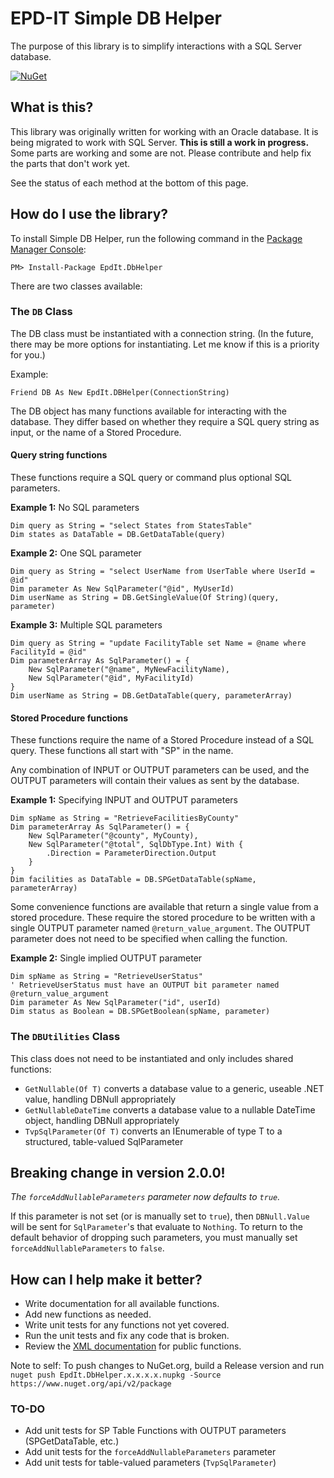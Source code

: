 # EPD-IT Simple DB Helper

The purpose of this library is to simplify interactions with a SQL Server database. 

[![NuGet](https://img.shields.io/nuget/v/EpdIt.DbHelper.svg?maxAge=86400)](https://www.nuget.org/packages/EpdIt.DbHelper/) 

## What is this?

This library was originally written for working with an Oracle database. It is being migrated to work with SQL Server. **This is still a work in progress.** Some parts are working and some are not. Please contribute and help fix the parts that don't work yet.

See the status of each method at the bottom of this page. 

## How do I use the library?

To install Simple DB Helper, run the following command in the [Package Manager Console](https://docs.nuget.org/consume/package-manager-console):

`PM> Install-Package EpdIt.DbHelper`

There are two classes available:

### The `DB` Class

The DB class must be instantiated with a connection string. (In the future, there may be more options for instantiating. Let me know if this is a priority for you.) 

Example:

```
Friend DB As New EpdIt.DBHelper(ConnectionString)
```

The DB object has many functions available for interacting with the database. They differ based on whether they require a SQL query string as input, or the name of a Stored Procedure. 

#### Query string functions

These functions require a SQL query or command plus optional SQL parameters.

**Example 1:** No SQL parameters

```
Dim query as String = "select States from StatesTable"
Dim states as DataTable = DB.GetDataTable(query)
```

**Example 2:** One SQL parameter

```
Dim query as String = "select UserName from UserTable where UserId = @id"
Dim parameter As New SqlParameter("@id", MyUserId)
Dim userName as String = DB.GetSingleValue(Of String)(query, parameter)
```

**Example 3:** Multiple SQL parameters

```
Dim query as String = "update FacilityTable set Name = @name where FacilityId = @id"
Dim parameterArray As SqlParameter() = {
    New SqlParameter("@name", MyNewFacilityName),
    New SqlParameter("@id", MyFacilityId)
}
Dim userName as String = DB.GetDataTable(query, parameterArray)
```

#### Stored Procedure functions

These functions require the name of a Stored Procedure instead of a SQL query. These functions all start with "SP" in the name. 

Any combination of INPUT or OUTPUT parameters can be used, and the OUTPUT parameters will contain their values as sent by the database.

**Example 1:** Specifying INPUT and OUTPUT parameters

```
Dim spName as String = "RetrieveFacilitiesByCounty"
Dim parameterArray As SqlParameter() = {
    New SqlParameter("@county", MyCounty),
    New SqlParameter("@total", SqlDbType.Int) With {
        .Direction = ParameterDirection.Output
    }
}
Dim facilities as DataTable = DB.SPGetDataTable(spName, parameterArray)
```

Some convenience functions are available that return a single value from a stored procedure. These require the stored procedure to be written with a single OUTPUT parameter named `@return_value_argument`. The OUTPUT parameter does not need to be specified when calling the function.

**Example 2:** Single implied OUTPUT parameter

```
Dim spName as String = "RetrieveUserStatus" 
' RetrieveUserStatus must have an OUTPUT bit parameter named @return_value_argument
Dim parameter As New SqlParameter("id", userId)
Dim status as Boolean = DB.SPGetBoolean(spName, parameter)
```

### The `DBUtilities` Class

This class does not need to be instantiated and only includes shared functions:

* `GetNullable(Of T)` converts a database value to a generic, useable .NET value, handling DBNull appropriately
* `GetNullableDateTime` converts a database value to a nullable DateTime object, handling DBNull appropriately
* `TvpSqlParameter(Of T)` converts an IEnumerable of type T to a structured, table-valued SqlParameter

## Breaking change in version 2.0.0!

*The `forceAddNullableParameters` parameter now defaults to `true`.* 

If this parameter is not set (or is manually set to `true`), then `DBNull.Value` will be sent for `SqlParameter`'s that evaluate to `Nothing`. To return to the default behavior of dropping such parameters, you must manually set `forceAddNullableParameters` to `false`.

## How can I help make it better?

* Write documentation for all available functions. 
* Add new functions as needed.
* Write unit tests for any functions not yet covered. 
* Run the unit tests and fix any code that is broken.
* Review the [XML documentation](https://msdn.microsoft.com/en-us/library/ms172652.aspx) for public functions.

Note to self: To push changes to NuGet.org, build a Release version and run `nuget push EpdIt.DbHelper.x.x.x.x.nupkg -Source https://www.nuget.org/api/v2/package`

### TO-DO

* Add unit tests for SP Table Functions with OUTPUT parameters (SPGetDataTable, etc.)
* Add unit tests for the `forceAddNullableParameters` parameter
* Add unit tests for table-valued parameters (`TvpSqlParameter`)
